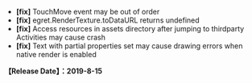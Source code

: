 - **[fix]** TouchMove event may be out of order
- **[fix]** egret.RenderTexture.toDataURL returns undefined
- **[fix]** Access resources in assets directory after jumping to thirdparty Activities may cause crash
- **[fix]** Text with partial properties set may cause drawing errors when native render is enabled

**【Release Date】：2019-8-15**

